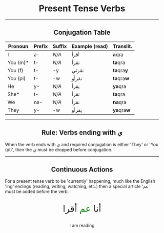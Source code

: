 <h1 style="text-align:center">Present Tense Verbs</h1>
<hr>
<h2 style="text-align:center">Conjugation Table</h2>

| Pronoun  | Prefix | Suffix | Example (read) | Translit.      |
| -------- | ------ | ------ | -------------- | -------------- |
| I        | a-     | _N/A_  | أقرأ           | **a**qra       |
| You (m)* | t-     | _N/A_  | تقرأ           | **ta**qra      |
| You (f)  | t-     | -y     | تقرئي          | **ta**qra**y** |
| You (pl) | t-     | -w     | تقرأو          | **ta**qra**w** |
| He       | y-     | _N/A_  | يقرأ           | **ya**qra      |
| She*     | t-     | _N/A_  | تقرأ           | **ta**qra      |
| We       | na-    | _N/A_  | نقرأ           | **na**qra      |
| They     | y-     | -w     | يقرأو          | **ya**qra**w** |
<hr>

<h2 style="text-align:center">Rule: Verbs ending with ي</h2>

When the verb ends with ي and required conjugation is either 'They' or 'You (pl)', then the ي must be dropped before conjugation.

<hr>

<h2 style="text-align:center">Continuous Actions</h2>
	
For a present tense verb to be 'currently' happening, much like the English 'ing' endings (reading, writing, watching, etc.) then a special article 'عم' must be added before the verb.

<p style="text-align:center; font-size:2.1em;">أنا <span style="color: green;">عم</span> أقرا</p>
<p style="text-align:center;">I am reading</p>
